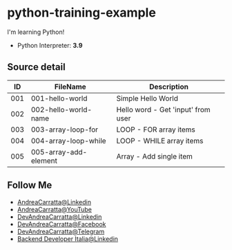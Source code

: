 # python-training-example

I'm learning Python!

- Python Interpreter: **3.9**

## Source detail

|ID|FileName|Description|
|--|--|--|
|001|001-hello-world|Simple Hello World|
|002|002-hello-world-name|Hello word - Get 'input' from user|
|003|003-array-loop-for|LOOP - FOR array items|
|004|004-array-loop-while|LOOP - WHILE array items|
|005|005-array-add-element|Array - Add single item|

## Follow Me
- [AndreaCarratta@Linkedin](http://bit.ly/linkedin-acarratta)
- [AndreaCarratta@YouTube](https://bit.ly/devandreacarratta-youtube)
- [DevAndreaCarratta@Linkedin](http://bit.ly/linkedin-devandreacarratta)
- [DevAndreaCarratta@Facebook](http://bit.ly/devandreacarratta-facebook)
- [DevAndreaCarratta@Telegram](http://bit.ly/telegram-devandreacarratta)
- [Backend Developer Italia@Linkedin](https://bit.ly/linkedin-backend-developer-italia)
